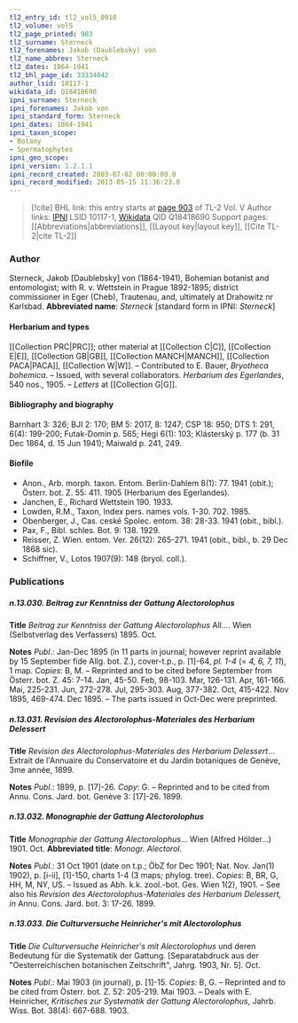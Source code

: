 ```yaml
---
tl2_entry_id: tl2_vol5_0910
tl2_volume: vol5
tl2_page_printed: 903
tl2_surname: Sterneck
tl2_forenames: Jakob (Daublebsky) von
tl2_name_abbrev: Sterneck
tl2_dates: 1864-1941
tl2_bhl_page_id: 33334042
author_lsid: 10117-1
wikidata_id: Q18418690
ipni_surname: Sterneck
ipni_forenames: Jakob von
ipni_standard_form: Sterneck
ipni_dates: 1864-1941
ipni_taxon_scope: 
- Botany
- Spermatophytes
ipni_geo_scope: 
ipni_version: 1.2.1.1
ipni_record_created: 2003-07-02 00:00:00.0
ipni_record_modified: 2013-05-15 11:36:23.0
---
```


> [!cite] BHL link: this entry starts at [page 903](https://www.biodiversitylibrary.org/page/33334042) of TL-2 Vol. V
> Author links: [IPNI](https://www.ipni.org/a/10117-1) LSID 10117-1, [Wikidata](https://www.wikidata.org/wiki/Q18418690) QID Q18418690
> Support pages: [[Abbreviations|abbreviations]], [[Layout key|layout key]], [[Cite TL-2|cite TL-2]]

### Author

Sterneck, Jakob \[Daublebsky\] von (1864-1941), Bohemian botanist and entomologist; with R. v. Wettstein in Prague 1892-1895; district commissioner in Eger (Cheb), Trautenau, and, ultimately at Drahowitz nr Karlsbad. 
**Abbreviated name**: *Sterneck* \[standard form in IPNI: *Sterneck*\]

#### Herbarium and types

[[Collection PRC|PRC]]; other material at [[Collection C|C]], [[Collection E|E]], [[Collection GB|GB]], [[Collection MANCH|MANCH]], [[Collection PACA|PACA]], [[Collection W|W]]. – Contributed to E. Bauer, *Bryotheca bohemica*. – Issued, with several collaborators. *Herbarium des Egerlandes*, 540 nos., 1905. – *Letters* at [[Collection G|G]].

#### Bibliography and biography

Barnhart 3: 326; BJI 2: 170; BM 5: 2017, 8: 1247; CSP 18: 950; DTS 1: 291, 6(4): 199-200; Futak-Domin p. 565; Hegi 6(1): 103; Klásterský p. 177 (b. 31 Dec 1864, d. 15 Jun 1941); Maiwald p. 241, 249.

#### Biofile

- Anon., Arb. morph. taxon. Entom. Berlin-Dahlem 8(1): 77. 1941 (obit.); Österr. bot. Z. 55: 411. 1905 (Herbarium des Egerlandes).
- Janchen, E., Richard Wettstein 190. 1933.
- Lowden, R.M., Taxon, Index pers. names vols. 1-30. 702. 1985.
- Obenberger, J., Cas. ceské Spolec. entom. 38: 28-33. 1941 (obit., bibl.).
- Pax, F., Bibl. schles. Bot. 9: 138. 1929.
- Reisser, Z. Wien. entom. Ver. 26(12): 265-271. 1941 (obit., bibl., b. 29 Dec 1868 sic).
- Schiffner, V., Lotos 1907(9): 148 (bryol. coll.).

### Publications

##### n.13.030. Beitrag zur Kenntniss der Gattung Alectorolophus

**Title**
*Beitrag zur Kenntniss der Gattung Alectorolophus* All.... Wien (Selbstverlag des Verfassers) 1895. Oct.

**Notes**
*Publ*.: Jan-Dec 1895 (in 11 parts in journal; however reprint available by 15 September fide Allg. bot. Z.), cover-t.p., p. \[1\]-64, *pl. 1-4* (= *4, 6, 7, 11*), 1 map. *Copies*: B, M. – Reprinted and to be cited before September from Österr. bot. Z. 45: 7-14. Jan, 45-50. Feb, 98-103. Mar, 126-131. Apr, 161-166. Mai, 225-231. Jun, 272-278. Jul, 295-303. Aug, 377-382. Oct, 415-422. Nov 1895, 469-474. Dec 1895. – The parts issued in Oct-Dec were preprinted.

##### n.13.031. Revision des Alectorolophus-Materiales des Herbarium Delessert

**Title**
*Revision des Alectorolophus-Materiales des Herbarium Delessert*... Extrait de l'Annuaire du Conservatoire et du Jardin botaniques de Genève, 3me année, 1899.

**Notes**
*Publ*.: 1899, p. \[17\]-26. *Copy*: G. – Reprinted and to be cited from Annu. Cons. Jard. bot. Genève 3: \[17\]-26. 1899.

##### n.13.032. Monographie der Gattung Alectorolophus

**Title**
*Monographie der Gattung Alectorolophus*... Wien (Alfred Hölder...) 1901. Oct.
**Abbreviated title**: *Monogr. Alectorol.*

**Notes**
*Publ*.: 31 Oct 1901 (date on t.p.; ÖbZ for Dec 1901; Nat. Nov. Jan(1) 1902), p. \[i-ii\], \[1\]-150, charts 1-4 (3 maps; phylog. tree). *Copies*: B, BR, G, HH, M, NY, US. – Issued as Abh. k.k. zool.-bot. Ges. Wien 1(2), 1901. – See also his *Revision des Alectorolophus-Materiales des Herbarium Delessert, in* Annu. Cons. Jard. bot. 3: 17-26. 1899.

##### n.13.033. Die Culturversuche Heinricher's mit Alectorolophus

**Title**
*Die Culturversuche Heinricher's mit Alectorolophus* und deren Bedeutung für die Systematik der Gattung. \[Separatabdruck aus der "Oesterreichischen botanischen Zeitschrift", Jahrg. 1903, Nr. 5\]. Oct.

**Notes**
*Publ*.: Mai 1903 (in journal), p. \[1\]-15. *Copies*: B, G. – Reprinted and to be cited from Österr. bot. Z. 52: 205-219. Mai 1903. – Deals with E. Heinricher, *Kritisches zur Systematik der Gattung Alectorolophus*, Jahrb. Wiss. Bot. 38(4): 667-688. 1903.

